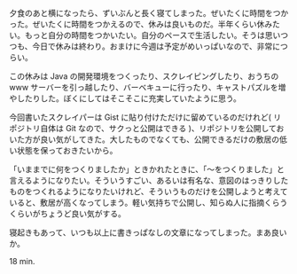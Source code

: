 夕食のあと横になったら、ずいぶんと長く寝てしまった。ぜいたくに時間をつかった。ぜいたくに時間をつかえるので、休みは良いものだ。半年くらい休みたい。もっと自分の時間をつかいたい。自分のペースで生活したい。そうは思いつつも、今日で休みは終わり。おまけに今週は予定がめいっぱいなので、非常につらい。

この休みは Java の開発環境をつくったり、スクレイピングしたり、おうちの www サーバーを引っ越したり、バーベキューに行ったり、キャストパズルを増やしたりした。ぼくにしてはそこそこに充実していたように思う。

今回書いたスクレイパーは Gist に貼り付けただけに留めているのだけれど( リポジトリ自体は Git なので、サクっと公開はできる )、リポジトリを公開しておいた方が良い気がしてきた。大したものでなくても、公開できるだけの敷居の低い状態を保っておきたいから。

「いままでに何をつくりましたか」ときかれたときに、「〜をつくりました」と言えるようになりたい。そういうすごい、あるいは有名な、意図のはっきりしたものをつくれるようになりたいけれど、そういうものだけを公開しようと考えていると、敷居が高くなってしまう。軽い気持ちで公開し、知らぬ人に指摘くらうくらいがちょうど良い気がする。

寝起きもあって、いつも以上に書きっぱなしの文章になってしまった。まあ良いか。

18 min.
